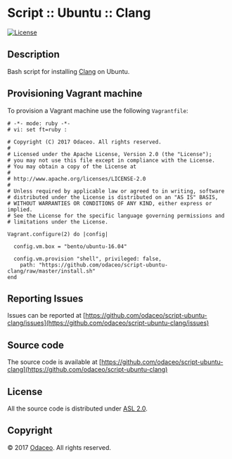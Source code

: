# Script :: Ubuntu :: Clang

[![License](https://img.shields.io/github/license/odaceo/script-ubuntu-clang.svg)](LICENSE)

## Description

Bash script for installing [Clang](https://clang.llvm.org) on Ubuntu.

## Provisioning Vagrant machine

To provision a Vagrant machine use the following ``Vagrantfile``:

``` shell
# -*- mode: ruby -*-
# vi: set ft=ruby :

# Copyright (C) 2017 Odaceo. All rights reserved.
#
# Licensed under the Apache License, Version 2.0 (the "License");
# you may not use this file except in compliance with the License.
# You may obtain a copy of the License at
#
# http://www.apache.org/licenses/LICENSE-2.0
#
# Unless required by applicable law or agreed to in writing, software
# distributed under the License is distributed on an "AS IS" BASIS,
# WITHOUT WARRANTIES OR CONDITIONS OF ANY KIND, either express or implied.
# See the License for the specific language governing permissions and
# limitations under the License.

Vagrant.configure(2) do |config|

  config.vm.box = "bento/ubuntu-16.04"

  config.vm.provision "shell", privileged: false, 
    path: "https://github.com/odaceo/script-ubuntu-clang/raw/master/install.sh"
end
```

## Reporting Issues

Issues can be reported at [https://github.com/odaceo/script-ubuntu-clang/issues](https://github.com/odaceo/script-ubuntu-clang/issues)

## Source code

The source code is available at [https://github.com/odaceo/script-ubuntu-clang](https://github.com/odaceo/script-ubuntu-clang)

## License

All the source code is distributed under [ASL 2.0](LICENSE).

## Copyright

© 2017 [Odaceo](http://odaceo.ch). All rights reserved.